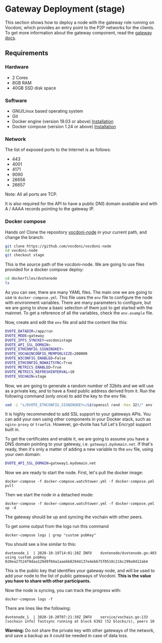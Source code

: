 # Gateway Deployment (stage)

This section shows how to deploy a node with the gateway role running on Vocdoni, which provides an entry point to the P2P networks for the clients. To get more information about the gateway component, read the [gateway docs](https://docs.vocdoni.io/#/architecture/services/gateway).

## Requirements

### Hardware

- 2 Cores
- 8GB RAM
- 40GB SSD disk space

### Software

- GNU/Linux based operating system
- Git
- Docker engine (version 19.03 or above) [Installation](https://docs.docker.com/engine/install/#server)
- Docker compose (version 1.24 or above) [Installation](https://docs.docker.com/compose/install)

### Network

The list of exposed ports to the Internet is as follows:

- 443
- 4001
- 4171
- 9090
- 26656
- 26657

Note: All all ports are TCP.

It is also required for the API to have a public DNS domain available and with A / AAAA records pointing to the gateway IP.

### Docker compose

Hands on! Clone the repository [vocdoni-node](https://github.com/vocdoni/vocdoni-node) in your current path, and change the branch:

```bash
git clone https://github.com/vocdoni/vocdoni-node
cd vocdoni-node
git checkout stage
```

This is the source path of the vocdoni-node. We are going to use files provided for a docker compose deploy:

```bash
cd dockerfiles/dvotenode
ls
```

As you can see, there are many YAML files. The main one we are going to use is `docker-compose.yml`. This file uses the `env` file to configure the node with environment variables. There are many parameters to configure, but we are going to show a basic selection of them just to get started with the mainnet. To get a reference of all the variables, check the `env.example` file.

Now, create and edit the `env` file and add the content like this:

```bash
DVOTE_DATADIR=/app/run
DVOTE_MODE=gateway
DVOTE_IPFS_SYNCKEY=vocdonistage
DVOTE_API_SSL_DOMAIN=
DVOTE_ETHCONFIG_SIGNINGKEY=
DVOTE_VOCHAINCONFIG_MEMPOOLSIZE=200000
DVOTE_W3CONFIG_ENABLED=False
DVOTE_ETHCONFIG_NOWAITSYNC=True
DVOTE_METRICS_ENABLED=True
DVOTE_METRICS_REFRESHINTERVAL=10
DVOTE_VOCHAIN=stage
```

Now, we are going to generate a random number of 32bits and we will use as a private key, and to have a fixed public address derived from it. Run the following command (only once) to add the key to the env file.

```bash
sed -i "s/DVOTE_ETHCONFIG_SIGNINGKEY=/&$(openssl rand -hex 32)/" env
```

It is highly recommended to add SSL support to your gateways APIs. You can add your own using other components in your Docker stack, such as `nginx-proxy` or `traefik`. However, go-dvote has full Let's Encrypt support built in.

To get the certificates and enable it, we are going to assume you have a DNS domain pointing to your gateway, i.e. `gateway1.mydomain.net`. If that's ready, then it's only a matter of adding a new variable to the `env` file, using your own domain:

```bash
DVOTE_API_SSL_DOMAIN=gateway1.mydomain.net
```

Now we are ready to start the node. First, let's pull the docker image:

`docker-compose -f docker-compose.watchtower.yml -f docker-compose.yml pull`

Then we start the node in a detached mode:

`docker-compose -f docker-compose.watchtower.yml -f docker-compose.yml up -d`

The gateway should be up and syncing the vochain with other peers.

To get some output from the logs run this command

`docker-compose logs | grep "custom pubKey"`

You should see a line similar to this:

```
dvotenode_1  | 2020-10-19T14:01:20Z	INFO	dvotenode/dvotenode.go:403	using custom pubKey 020ea27524f0daa120d9f04a1aaebb82944137e4eb675f0510c216c299a9412ab4
```

This is the public key that identifies your gateway node, and will be used to add your node to the list of public gateways of Vocdoni. **This is the value you have to share with other participants.**

Now the node is syncing, you can track the progress with:

`docker-compose logs -f`

There are lines like the following:

```
dvotenode_1  | 2020-10-20T07:21:39Z	INFO	service/vochain.go:133	[vochain info] fastsync running at block 6392 (52 blocks/s), peers 10
```

**Warning:** Do not share the private key with other gateways of the network, and save a backup as it could be needed in case of data loss.
